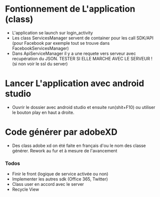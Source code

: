 # Fontionnement de L'application (class)

  - L'application se launch sur login_activity
  - Les class ServicesManager servent de container pour les call SDK/API (pour Facebook par exemple tout se trouve dans FacebookServicesManager)
  - Dans ApiServiceManager il y a une requete vers serveur avec recupération du JSON. TESTER SI ELLE MARCHE AVEC LE SERVEUR ! (si non voir le ssl du server)

# Lancer L'application avec android studio

  - Ouvrir le dossier avec android studio et ensuite run(shit+F10) ou utiliser le bouton play en haut a droite.

# Code générer par adobeXD

  - Des class adobe xd on été faite en français d'ou le nom des classe générer. Rework au fur et à mesure de l'avancement

### Todos

 - Finir le front (logique de service activée ou non)
 - Implementer les autres sdk (Office 365, Twitter)
 - Class user en accord avec le server
 - Recycle View